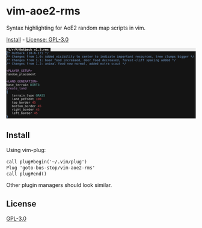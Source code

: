 # vim-aoe2-rms

Syntax highlighting for AoE2 random map scripts in vim.

[Install](#install) - [License: GPL-3.0](#license)

![screenshot](screenshot.png)

## Install

Using vim-plug:

```vim
call plug#begin('~/.vim/plug')
Plug 'goto-bus-stop/vim-aoe2-rms'
call plug#end()
```

Other plugin managers should look similar.

## License

[GPL-3.0](./LICENSE.md)
